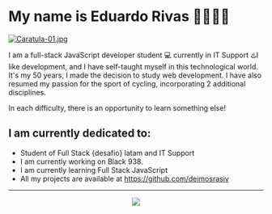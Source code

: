 # My name is Eduardo Rivas 👋👩🏾‍💻

[![Caratula-01.jpg](https://i.postimg.cc/2SLs98gh/Caratula-01.jpg)](https://postimg.cc/5X1K6142)

I am a full-stack JavaScript developer student 💻 currently in IT Support ♨️I like development, and I have self-taught myself in this technological world. It's my 50 years, I made the decision to study web development. I have also resumed my passion for the sport of cycling, incorporating 2 additional disciplines.
 
In each difficulty, there is an opportunity to learn something else!



## I am currently dedicated to:


- Student of Full Stack {desafio} latam and IT Support 
- I am currently working on Black 938.
- I am currently learning Full Stack JavaScript
- All my projects are available at https://github.com/deimosrasiv
___
<p align="center"> <img align="center" src="https://profile-counter.glitch.me/deimosrasiv/count.svg"/></P>





